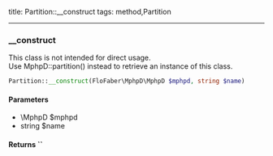 title: Partition::__construct
tags: method,Partition

---

<div class="method">
<h3 class="method-name">__construct</h3>
<p>This class is not intended for direct usage.<br>Use MphpD::partition() instead to retrieve an instance of this class.</p>

```php
Partition::__construct(FloFaber\MphpD\MphpD $mphpd, string $name)
```

#### Parameters

*  \MphpD $mphpd
*  string $name


#### Returns ``



</div>